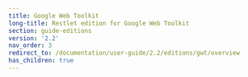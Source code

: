 ```yaml
---
title: Google Web Toolkit
long-title: Restlet edition for Google Web Toolkit
section: guide-editions
version: '2.2'
nav_order: 3
redirect_to: /documentation/user-guide/2.2/editions/gwt/overview
has_children: true
---
```

